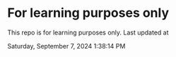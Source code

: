 # For learning purposes only
This repo is for learning purposes only.
Last updated at

Saturday, September 7, 2024 1:38:14 PM

